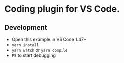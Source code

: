 # Coding plugin for VS Code.

## Development

- Open this example in VS Code 1.47+
- `yarn install`
- `yarn watch` or `yarn compile`
- `F5` to start debugging

